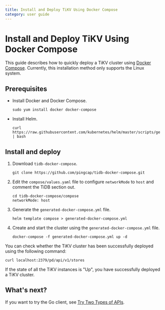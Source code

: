 ```yaml
---
title: Install and Deploy TiKV Using Docker Compose
category: user guide
---
```


# Install and Deploy TiKV Using Docker Compose

This guide describes how to quickly deploy a TiKV cluster using [Docker Compose](https://github.com/pingcap/tidb-docker-compose/). Currently, this installation method only supports the Linux system.

## Prerequisites

- Install Docker and Docker Compose.

    ```
    sudo yum install docker docker-compose
    ```

- Install Helm.

    ```
    curl https://raw.githubusercontent.com/kubernetes/helm/master/scripts/get | bash
    ```

## Install and deploy

1. Download `tidb-docker-compose`.

    ``` 
    git clone https://github.com/pingcap/tidb-docker-compose.git
    ```

2. Edit the `compose/values.yaml` file to configure `networkMode` to `host` and comment the TiDB section out.

    ```
    cd tidb-docker-compose/compose
    networkMode: host
    ```

3. Generate the `generated-docker-compose.yml` file.

    ```
    helm template compose > generated-docker-compose.yml
    ```

4. Create and start the cluster using the `generated-docker-compose.yml` file.

    ```
    docker-compose -f generated-docker-compose.yml up -d
    ```

You can check whether the TiKV cluster has been successfully deployed using the following command:

```
curl localhost:2379/pd/api/v1/stores
```

If the state of all the TiKV instances is "Up", you have successfully deployed a TiKV cluster.

## What's next?

If you want to try the Go client, see [Try Two Types of APIs](go-client-api.md).
